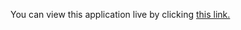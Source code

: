 You can view this application live by clicking [this link.](https://repl.it/@ArisRoutsis/tip-calculator-start#main.py)
